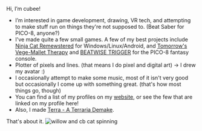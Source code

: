 Hi, I’m cubee!

- I’m interested in game development, drawing, VR tech, and attempting to make stuff run on things they're not supposed to. (Beat Saber for PICO-8, anyone?)
- I've made quite a few small games. A few of my best projects include [Ninja Cat Remewstered](https://pixelshock.itch.io/ninja-cat-remewstered) for Windows/Linux/Android, and [Tomorrow's Vege-Mallet Therapy]([https://github.com/cubee-cb/2m0rrow-p8](https://pixelshock.itch.io/tomorrows-vege-mallet-therapy-in-20-seconds-or-less)) and [BEATWISE TRIGGER](https://pixelshock.itch.io/a-rhythm-based-dungeon-crawler) for the PICO-8 fantasy console.
- Plotter of pixels and lines. (that means I do pixel and digital art) -> I drew my avatar :)
- I occasionally attempt to make some music, most of it isn't very good but occasionally I come up with something great. (that's how most things go, though)
- You can find a list of my profiles on my [website](https://cubee.games/?rel=links), or see the few that are linked on my profile here!
- Also, I made [Terra - A Terraria Demake](https://cubeegames.itch.io/terra-a-terraria-demake).

That's about it.
![willow and cb cat spinning](https://cubee.games/img/loadingwheel.gif "Willow and CB the cat spinning gif")


<!---
cubee-cb/cubee-cb is a special repository because its `README.md` (this file) appears on your GitHub profile.
You can click the Preview link to take a look at your changes.
--->
